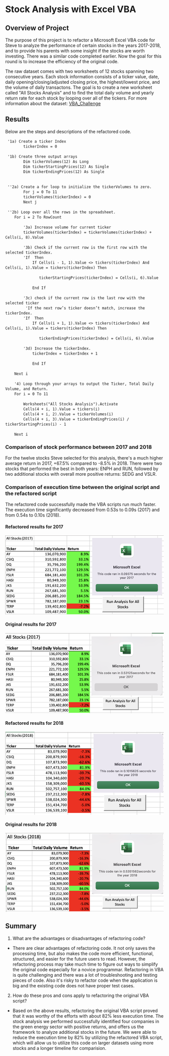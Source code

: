 # Stock Analysis with Excel VBA

## Overview of Project
The purpose of this project is to refactor a Microsoft Excel VBA code for Steve to analyze the performance of certain stocks in the years 2017-2018, and to provide his parents with some insight if the stocks are worth investing. There was a similar code completed earlier. Now the goal for this round is to increase the efficiency of the original code.

The raw dataset comes with two worksheets of 12 stocks spanning two consecutive years. Each stock information consists of a ticker value, date, daily opening/closing/adjusted closing price, the highest/lowest price, and the volume of daily transactons. The goal is to create a new worksheet called "All Stocks Analysis"  and to find the total daily volume and yearly return rate for each stock by looping over all of the tickers.
For more information about the dataset: [VBA_Challenge](/VBA_Challenge.xlsm)

## Results
Below are the steps and descriptions of the refactored code.   
```
 '1a) Create a ticker Index
        tickerIndex = 0

 '1b) Create three output arrays
        Dim tickerVolumes(12) As Long
        Dim tickerStartingPrices(12) As Single
        Dim tickerEndingPrices(12) As Single
       
    
 ''2a) Create a for loop to initialize the tickerVolumes to zero.
        For j = 0 To 11
        tickerVolumes(tickerIndex) = 0
        Next j
        
 ''2b) Loop over all the rows in the spreadsheet.
    For i = 2 To RowCount
    
        '3a) Increase volume for current ticker
        tickerVolumes(tickerIndex) = tickerVolumes(tickerIndex) + Cells(i, 8).Value
        
        '3b) Check if the current row is the first row with the selected tickerIndex.
        'If  Then
            If Cells(i - 1, 1).Value <> tickers(tickerIndex) And Cells(i, 1).Value = tickers(tickerIndex) Then

               tickerStartingPrices(tickerIndex) = Cells(i, 6).Value
            
            End If
        
        '3c) check if the current row is the last row with the selected ticker
         'If the next row’s ticker doesn’t match, increase the tickerIndex.
        'If  Then
            If Cells(i + 1, 1).Value <> tickers(tickerIndex) And Cells(i, 1).Value = tickers(tickerIndex) Then

               tickerEndingPrices(tickerIndex) = Cells(i, 6).Value
            
        '3d) Increase the tickerIndex.
            tickerIndex = tickerIndex + 1
            
            End If
    
    Next i
    
    '4) Loop through your arrays to output the Ticker, Total Daily Volume, and Return.
    For i = 0 To 11
        
        Worksheets("All Stocks Analysis").Activate
        Cells(4 + i, 1).Value = tickers(i)
        Cells(4 + i, 2).Value = tickerVolumes(i)
        Cells(4 + i, 3).Value = tickerEndingPrices(i) / tickerStartingPrices(i) - 1
        
    Next i
```

### Comparison of stock performance between 2017 and 2018
For the twelve stocks Steve selected for this analysis, there's a much higher average return in 2017, +67.5% compared to -8.5% in 2018. There were two stocks that performed the best in both years: ENPH and RUN, followed by two additional stocks with overall more positive returns: SEDG and VSLR. 
### Comparison of execution time between the original script and the refactored script
The refactored code successfully made the VBA scripts run much faster. The execution time significantly decreased from 0.53s to 0.09s (2017) and from 0.54s to 0.10s (2018). 

#### Refactored results for 2017
![Refactored 2017](/Resources/2017all_pics.png)
#### Original results for 2017
![Original 2017](/Resources/2017all_pics_original.png)

#### Refactored results for 2018
![Refactored 2018](/Resources/2018all_pics.png)
#### Original results for 2018
![Original 2018](/Resources/2018all_pics_original.png)
## Summary 
1. What are the advantages or disadvantages of refactoring code?
 * There are clear advantages of refactoring code. It not only saves the processing time, but also makes the code more efficient, functional, structured, and easier for the future users to read. However, the refactoring process may take much time to figure out ways to simplify the original code especially for a novice programmar. Refactoring in VBA is quite challenging and there was a lot of troubleshooting and testing pieces of code. Also it's risky to refactor code when the application is big and the existing code does not have proper test cases. 

2. How do these pros and cons apply to refactoring the original VBA script?
 * Based on the above results, refactoring the original VBA script proved that it was worthy of the efforts with about 82% less execution time. The stock analysis we performed successfully identified four companies in the green energy sector with positive returns, and offers us the framework to analyze additional stocks in the future. We were able to reduce the execution time by 82% by utilizing the refactored VBA script, which will allow us to utilize this code on larger datasets using more stocks and a longer timeline for comparision.
